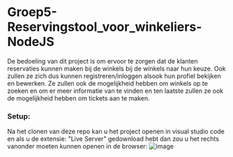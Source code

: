 # Groep5-Reservingstool_voor_winkeliers-NodeJS

De bedoeling van dit project is om ervoor te zorgen dat de klanten reservaties kunnen maken bij de winkels bij de winkels naar hun keuze. Ook zullen ze zich dus kunnen registreren/inloggen alsook hun profiel bekijken en bewerken. Ze zullen ook de mogelijkheid hebben om winkels op te zoeken en om er meer informatie van te vinden en ten laatste zullen ze ook de mogelijkheid hebben om tickets aan te maken.


### Setup:
Na het clonen van deze repo kan u het project openen in visual studio code en als u de extensie: "Live Server" gedownload hebt dan zou u het rechts vanonder moeten kunnen openen in de browser:
![image](https://user-images.githubusercontent.com/80149519/119981785-4eb35880-bfbe-11eb-8cbc-81a4079b1f09.png)

